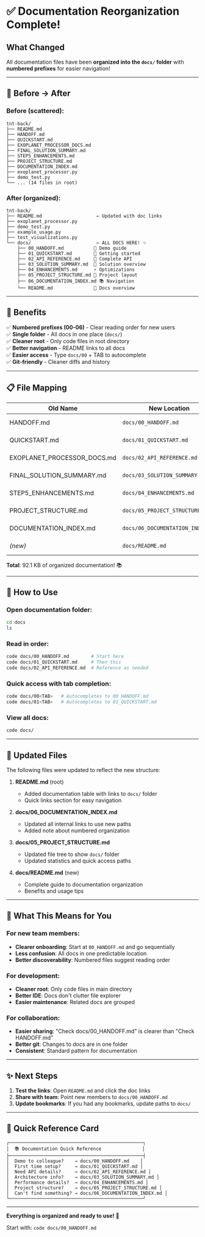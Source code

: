# ✅ Documentation Reorganization Complete!

## What Changed

All documentation files have been **organized into the `docs/` folder** with **numbered prefixes** for easier navigation!

---

## 📁 Before → After

### Before (scattered):
```
tnt-back/
├── README.md
├── HANDOFF.md
├── QUICKSTART.md
├── EXOPLANET_PROCESSOR_DOCS.md
├── FINAL_SOLUTION_SUMMARY.md
├── STEP5_ENHANCEMENTS.md
├── PROJECT_STRUCTURE.md
├── DOCUMENTATION_INDEX.md
├── exoplanet_processor.py
├── demo_test.py
└── ... (14 files in root)
```

### After (organized):
```
tnt-back/
├── README.md                    ← Updated with doc links
├── exoplanet_processor.py
├── demo_test.py
├── example_usage.py
├── test_visualizations.py
└── docs/                        ← ALL DOCS HERE! ✨
    ├── 00_HANDOFF.md           🎯 Demo guide
    ├── 01_QUICKSTART.md        🚀 Getting started
    ├── 02_API_REFERENCE.md     📖 Complete API
    ├── 03_SOLUTION_SUMMARY.md  🎁 Solution overview
    ├── 04_ENHANCEMENTS.md      ⚡ Optimizations
    ├── 05_PROJECT_STRUCTURE.md 📂 Project layout
    ├── 06_DOCUMENTATION_INDEX.md 📚 Navigation
    └── README.md               📖 Docs overview
```

---

## 🎯 Benefits

✅ **Numbered prefixes (00-06)** - Clear reading order for new users  
✅ **Single folder** - All docs in one place (`docs/`)  
✅ **Cleaner root** - Only code files in root directory  
✅ **Better navigation** - README links to all docs  
✅ **Easier access** - Type `docs/00` + TAB to autocomplete  
✅ **Git-friendly** - Cleaner diffs and history  

---

## 📋 File Mapping

| Old Name | New Location | Size |
|----------|--------------|------|
| HANDOFF.md | `docs/00_HANDOFF.md` | 12.4 KB |
| QUICKSTART.md | `docs/01_QUICKSTART.md` | 12.2 KB |
| EXOPLANET_PROCESSOR_DOCS.md | `docs/02_API_REFERENCE.md` | 11.6 KB |
| FINAL_SOLUTION_SUMMARY.md | `docs/03_SOLUTION_SUMMARY.md` | 17.0 KB |
| STEP5_ENHANCEMENTS.md | `docs/04_ENHANCEMENTS.md` | 13.0 KB |
| PROJECT_STRUCTURE.md | `docs/05_PROJECT_STRUCTURE.md` | 8.9 KB |
| DOCUMENTATION_INDEX.md | `docs/06_DOCUMENTATION_INDEX.md` | 12.2 KB |
| *(new)* | `docs/README.md` | 4.8 KB |

**Total**: 92.1 KB of organized documentation! 📚

---

## 🚀 How to Use

### Open documentation folder:
```bash
cd docs
ls
```

### Read in order:
```bash
code docs/00_HANDOFF.md        # Start here
code docs/01_QUICKSTART.md     # Then this
code docs/02_API_REFERENCE.md  # Reference as needed
```

### Quick access with tab completion:
```bash
code docs/00<TAB>   # Autocompletes to 00_HANDOFF.md
code docs/01<TAB>   # Autocompletes to 01_QUICKSTART.md
```

### View all docs:
```bash
code docs/
```

---

## 📖 Updated Files

The following files were updated to reflect the new structure:

1. **README.md** (root)
   - Added documentation table with links to `docs/` folder
   - Quick links section for easy navigation

2. **docs/06_DOCUMENTATION_INDEX.md**
   - Updated all internal links to use new paths
   - Added note about numbered organization

3. **docs/05_PROJECT_STRUCTURE.md**
   - Updated file tree to show `docs/` folder
   - Updated statistics and quick access paths

4. **docs/README.md** (new)
   - Complete guide to documentation organization
   - Benefits and usage tips

---

## 🎉 What This Means for You

### For new team members:
- **Clearer onboarding**: Start at `00_HANDOFF.md` and go sequentially
- **Less confusion**: All docs in one predictable location
- **Better discoverability**: Numbered files suggest reading order

### For development:
- **Cleaner root**: Only code files in main directory
- **Better IDE**: Docs don't clutter file explorer
- **Easier maintenance**: Related docs are grouped

### For collaboration:
- **Easier sharing**: "Check docs/00_HANDOFF.md" is clearer than "Check HANDOFF.md"
- **Better git**: Changes to docs are in one folder
- **Consistent**: Standard pattern for documentation

---

## ✨ Next Steps

1. **Test the links**: Open `README.md` and click the doc links
2. **Share with team**: Point new members to `docs/00_HANDOFF.md`
3. **Update bookmarks**: If you had any bookmarks, update paths to `docs/`

---

## 📌 Quick Reference Card

```
┌─────────────────────────────────────────────────┐
│  📚 Documentation Quick Reference               │
├─────────────────────────────────────────────────┤
│  Demo to colleague?    → docs/00_HANDOFF.md    │
│  First time setup?     → docs/01_QUICKSTART.md │
│  Need API details?     → docs/02_API_REFERENCE.md │
│  Architecture info?    → docs/03_SOLUTION_SUMMARY.md │
│  Performance details?  → docs/04_ENHANCEMENTS.md │
│  Project structure?    → docs/05_PROJECT_STRUCTURE.md │
│  Can't find something? → docs/06_DOCUMENTATION_INDEX.md │
└─────────────────────────────────────────────────┘
```

---

**Everything is organized and ready to use!** 🎉

Start with: `code docs/00_HANDOFF.md`
